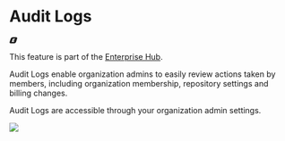 # Audit Logs

<svg xmlns="http://www.w3.org/2000/svg" fill="none" aria-hidden="true" focusable="false" role="img" width="1em" height="1em" preserveAspectRatio="xMidYMid meet" viewBox="0 0 33 27"><path fill="currentColor" fill-rule="evenodd" d="M13.5.7a8.7 8.7 0 0 0-7.7 5.7L1 20.6c-1 3.1.9 5.7 4.1 5.7h15c3.3 0 6.8-2.6 7.8-5.7l4.6-14.2c1-3.1-.8-5.7-4-5.7h-15Zm1.1 5.7L9.8 20.3h9.8l1-3.1h-5.8l.8-2.5h4.8l1.1-3h-4.8l.8-2.3H23l1-3h-9.5Z" clip-rule="evenodd"></path></svg>

<Tip warning={true}>
This feature is part of the <a href="https://huggingface.co/enterprise" target="_blank">Enterprise Hub</a>.
</Tip>

Audit Logs enable organization admins to easily review actions taken by members, including organization membership, repository settings and billing changes.

Audit Logs are accessible through your organization admin settings.

![](https://huggingface.co/datasets/huggingface/documentation-images/resolve/main/hub/storage-regions/audit-logs.png)
